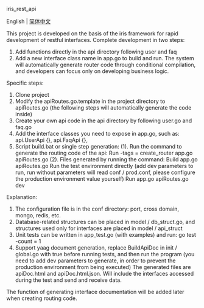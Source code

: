 iris_rest_api

English | [简体中文](./README-zh.md)

This project is developed on the basis of the iris framework for rapid development of restful interfaces.
Complete development in two steps:
1. Add functions directly in the api directory following user and faq
2. Add a new interface class name in app.go to build and run.
The system will automatically generate router code through conditional compilation, and developers can focus only on developing business logic.


Specific steps:
1. Clone project
2. Modify the apiRoutes.go.template in the project directory to apiRoutes.go (the following steps will automatically generate the code inside)
3. Create your own api code in the api directory by following user.go and faq.go
4. Add the interface classes you need to expose in app.go, such as: api.UserApi {}, api.FaqApi {},
5. Script build.bat or single step generation:
    (1). Run the command to generate the routing code of the api:
Run -tags = create_router app.go apiRoutes.go
    (2). Files generated by running the command:
Build app.go apiRoutes.go
Run the test environment directly (add dev parameters to run, run without parameters will read conf / prod.conf, please configure the production environment value yourself)
Run app.go apiRoutes.go dev

Explanation:
1. The configuration file is in the conf directory: port, cross domain, mongo, redis, etc.
2. Database-related structures can be placed in model / db_struct.go, and structures used only for interfaces are placed in model / api_struct
3. Unit tests can be written in app_test.go (with examples) and run: go test -count = 1
4. Support yaag document generation, replace BuildApiDoc in init / global.go with true before running tests, and then run the program (you need to add dev parameters to generate, in order to prevent the production environment from being executed)
The generated files are apiDoc.html and apiDoc.html.json. Will include the interfaces accessed during the test and send and receive data.

The function of generating interface documentation will be added later when creating routing code.
